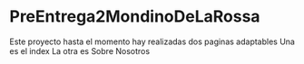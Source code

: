 # PreEntrega2MondinoDeLaRossa

Este proyecto hasta el momento hay realizadas dos paginas adaptables 
Una es el index
La otra es Sobre Nosotros

